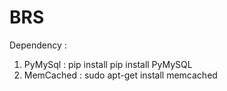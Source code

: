 # BRS

Dependency : 

1. PyMySql   : pip install pip install PyMySQL
2. MemCached : sudo apt-get install memcached